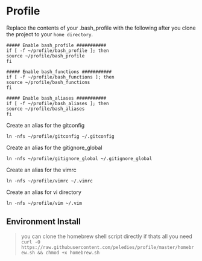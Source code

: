 # Profile

Replace the contents of your .bash_profile with the following after you clone the project to your `home directory`.

```
##### Enable bash_profile ###########
if [ -f ~/profile/bash_profile ]; then
source ~/profile/bash_profile
fi

##### Enable bash_functions ###########
if [ -f ~/profile/bash_functions ]; then
source ~/profile/bash_functions
fi

##### Enable bash_aliases ###########
if [ -f ~/profile/bash_aliases ]; then
source ~/profile/bash_aliases
fi
```

Create an alias for the gitconfig

```
ln -nfs ~/profile/gitconfig ~/.gitconfig
```

Create an alias for the gitignore_global

```
ln -nfs ~/profile/gitignore_global ~/.gitignore_global
```

Create an alias for the vimrc

```
ln -nfs ~/profile/vimrc ~/.vimrc
```

Create an alias for vi directory

```
ln -nfs ~/profile/vim ~/.vim
```

## Environment Install

> you can clone the homebrew shell script directly if thats all you need
> `curl -O https://raw.githubusercontent.com/peledies/profile/master/homebrew.sh && chmod +x homebrew.sh`
